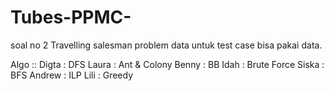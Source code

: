 # Tubes-PPMC-
soal no 2 Travelling salesman problem
data untuk test case bisa pakai data.

Algo ::
Digta : DFS
Laura : Ant & Colony
Benny : BB
Idah : Brute Force
Siska : BFS
Andrew : ILP
Lili : Greedy
